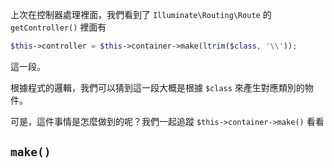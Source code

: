 上次在控制器處理裡面，我們看到了 `Illuminate\Routing\Route` 的 `getController()` 裡面有

```php
$this->controller = $this->container->make(ltrim($class, '\\'));
```

這一段。

根據程式的邏輯，我們可以猜到這一段大概是根據 `$class` 來產生對應類別的物件。

可是，這件事情是怎麼做到的呢？我們一起追蹤 `$this->container->make()` 看看

## `make()`
